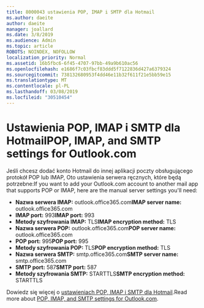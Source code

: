```yaml
---
title: 8000043 ustawienia POP, IMAP i SMTP dla Hotmail
ms.author: daeite
author: daeite
manager: joallard
ms.date: 3/8/2019
ms.audience: Admin
ms.topic: article
ROBOTS: NOINDEX, NOFOLLOW
localization_priority: Normal
ms.assetid: 16b5fbc6-6f45-4707-97bb-49a9b610ac56
ms.openlocfilehash: e1686f7c03fbcf83ddd5f7122836d427a6379324
ms.sourcegitcommit: 738132680953f4dd46e11b32f611f21e5bb59e15
ms.translationtype: MT
ms.contentlocale: pl-PL
ms.lasthandoff: 03/08/2019
ms.locfileid: "30510454"
---
```

# <a name="pop-imap-and-smtp-settings-for-outlookcom"></a><span data-ttu-id="9459d-102">Ustawienia POP, IMAP i SMTP dla Hotmail</span><span class="sxs-lookup"><span data-stu-id="9459d-102">POP, IMAP, and SMTP settings for Outlook.com</span></span>

<span data-ttu-id="9459d-103">Jeśli chcesz dodać konto Hotmail do innej aplikacji poczty obsługującego protokół POP lub IMAP, Oto ustawienia serwera ręcznych, które będą potrzebne:</span><span class="sxs-lookup"><span data-stu-id="9459d-103">If you want to add your Outlook.com account to another mail app that supports POP or IMAP, here are the manual server settings you'll need:</span></span>
  
- <span data-ttu-id="9459d-104">**Nazwa serwera IMAP:** outlook.office365.com</span><span class="sxs-lookup"><span data-stu-id="9459d-104">**IMAP server name:** outlook.office365.com</span></span> 
- <span data-ttu-id="9459d-105">**IMAP port:** 993</span><span class="sxs-lookup"><span data-stu-id="9459d-105">**IMAP port:** 993</span></span>   
- <span data-ttu-id="9459d-106">**Metody szyfrowania IMAP:** TLS</span><span class="sxs-lookup"><span data-stu-id="9459d-106">**IMAP encryption method:** TLS</span></span>   
- <span data-ttu-id="9459d-107">**Nazwa serwera POP:** outlook.office365.com</span><span class="sxs-lookup"><span data-stu-id="9459d-107">**POP server name:** outlook.office365.com</span></span>  
- <span data-ttu-id="9459d-108">**POP port:** 995</span><span class="sxs-lookup"><span data-stu-id="9459d-108">**POP port:** 995</span></span>  
- <span data-ttu-id="9459d-109">**Metody szyfrowania POP:** TLS</span><span class="sxs-lookup"><span data-stu-id="9459d-109">**POP encryption method:** TLS</span></span>  
- <span data-ttu-id="9459d-110">**Nazwa serwera SMTP:** smtp.office365.com</span><span class="sxs-lookup"><span data-stu-id="9459d-110">**SMTP server name:** smtp.office365.com</span></span> 
- <span data-ttu-id="9459d-111">**SMTP port:** 587</span><span class="sxs-lookup"><span data-stu-id="9459d-111">**SMTP port:** 587</span></span> 
- <span data-ttu-id="9459d-112">**Metody szyfrowania SMTP:** STARTTLS</span><span class="sxs-lookup"><span data-stu-id="9459d-112">**SMTP encryption method:** STARTTLS</span></span> 

<span data-ttu-id="9459d-113">Dowiedz się więcej o [ustawieniach POP, IMAP i SMTP dla Hotmail](https://go.microsoft.com/fwlink/p/?linkid=2001402&amp;clcid=0x409).</span><span class="sxs-lookup"><span data-stu-id="9459d-113">Read more about [POP, IMAP, and SMTP settings for Outlook.com](https://go.microsoft.com/fwlink/p/?linkid=2001402&amp;clcid=0x409).</span></span>